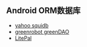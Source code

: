 Android ORM数据库
---

* [yahoo squidb](https://github.com/yahoo/squidb)
* [greenrobot greenDAO](https://github.com/greenrobot/greenDAO)
* [LitePal](https://github.com/LitePalFramework/LitePal)
